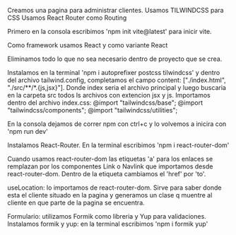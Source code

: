 Creamos una pagina para administrar clientes.
Usamos TILWINDCSS para CSS 
Usamos React Router como Routing

Primero en la consola escribimos 'npm init vite@latest' para inicir vite.

Como framework usamos React y como variante React

Eliminamos todo lo que no sea necesario dentro de proyecto que se crea.

Instalamos en la terminal 'npm i autoprefixer postcss tilwindcss' y dentro del archivo tailwind.config, completamos el campo content: ["./index.html", "./src/**/*.{js,jsx}"]. Donde index seria el archivo principal y luego buscaria en la carpeta src todos ls archivos con extencion jsx y js. Importamos dentro del archivo index.css:
@import "tailwindcss/base";
@import "tailwindcss/components";
@import "tailwindcss/utilities";

En la consola dejamos de correr npm con ctrl+c y lo volvemos a inicira con 'npm run dev'

Instalamos React-Router. En la terminal escribimos 'npm i react-router-dom'


<!-- 
En App.jsx creamos las rutas:
    <Route></Route>  // grupo de rutas(abre en un elemento y cierra en otro)
    <Route />  // una sola ruta (abre y cierra en el mismo elemto)

<BrowserRouter>
    <Routes>
        <Route path='/' element={<IniciarSesion />}>
          <Route index element={<LoginForm />} />
        </Route>
        <Route path='/clientes' element={<Layout />}>
          <Route index element={<Inicio />} />
          <Route path='nuevo' element={<NuevoCliente />} />
          <Route path='editar/:id' element={<EditarCliente />} />
        </Route>
    </Routes>
</BrowserRouter> -->

Cuando usamos react-router-dom las etiquetas 'a' para los enlaces se remplazan por los componentes Link o Navlink que importamos desde react-router-dom. Dentro de la etiqueta cambiamos el 'href' por 'to'.

useLocation: lo importamos de react-router-dom. Sirve para saber donde esta el cliente situado en la pagina y generamos un clase q muentre al cliente en que parte de la pagina se encuentra.

Formulario: utilizamos Formik como libreria y Yup para validaciones.
Instalamos formik y yup: en la terminal escribimos 'npm i formik yup'